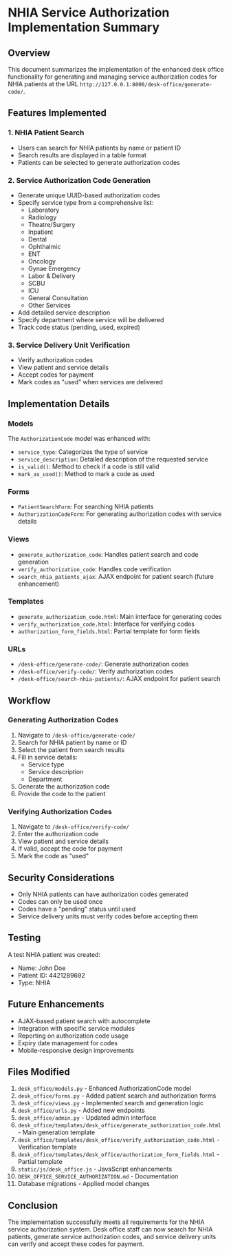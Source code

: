 # NHIA Service Authorization Implementation Summary

## Overview
This document summarizes the implementation of the enhanced desk office functionality for generating and managing service authorization codes for NHIA patients at the URL `http://127.0.0.1:8000/desk-office/generate-code/`.

## Features Implemented

### 1. NHIA Patient Search
- Users can search for NHIA patients by name or patient ID
- Search results are displayed in a table format
- Patients can be selected to generate authorization codes

### 2. Service Authorization Code Generation
- Generate unique UUID-based authorization codes
- Specify service type from a comprehensive list:
  - Laboratory
  - Radiology
  - Theatre/Surgery
  - Inpatient
  - Dental
  - Ophthalmic
  - ENT
  - Oncology
  - Gynae Emergency
  - Labor & Delivery
  - SCBU
  - ICU
  - General Consultation
  - Other Services
- Add detailed service description
- Specify department where service will be delivered
- Track code status (pending, used, expired)

### 3. Service Delivery Unit Verification
- Verify authorization codes
- View patient and service details
- Accept codes for payment
- Mark codes as "used" when services are delivered

## Implementation Details

### Models
The `AuthorizationCode` model was enhanced with:
- `service_type`: Categorizes the type of service
- `service_description`: Detailed description of the requested service
- `is_valid()`: Method to check if a code is still valid
- `mark_as_used()`: Method to mark a code as used

### Forms
- `PatientSearchForm`: For searching NHIA patients
- `AuthorizationCodeForm`: For generating authorization codes with service details

### Views
- `generate_authorization_code`: Handles patient search and code generation
- `verify_authorization_code`: Handles code verification
- `search_nhia_patients_ajax`: AJAX endpoint for patient search (future enhancement)

### Templates
- `generate_authorization_code.html`: Main interface for generating codes
- `verify_authorization_code.html`: Interface for verifying codes
- `authorization_form_fields.html`: Partial template for form fields

### URLs
- `/desk-office/generate-code/`: Generate authorization codes
- `/desk-office/verify-code/`: Verify authorization codes
- `/desk-office/search-nhia-patients/`: AJAX endpoint for patient search

## Workflow

### Generating Authorization Codes
1. Navigate to `/desk-office/generate-code/`
2. Search for NHIA patient by name or ID
3. Select the patient from search results
4. Fill in service details:
   - Service type
   - Service description
   - Department
5. Generate the authorization code
6. Provide the code to the patient

### Verifying Authorization Codes
1. Navigate to `/desk-office/verify-code/`
2. Enter the authorization code
3. View patient and service details
4. If valid, accept the code for payment
5. Mark the code as "used"

## Security Considerations
- Only NHIA patients can have authorization codes generated
- Codes can only be used once
- Codes have a "pending" status until used
- Service delivery units must verify codes before accepting them

## Testing
A test NHIA patient was created:
- Name: John Doe
- Patient ID: 4421289692
- Type: NHIA

## Future Enhancements
- AJAX-based patient search with autocomplete
- Integration with specific service modules
- Reporting on authorization code usage
- Expiry date management for codes
- Mobile-responsive design improvements

## Files Modified
1. `desk_office/models.py` - Enhanced AuthorizationCode model
2. `desk_office/forms.py` - Added patient search and authorization forms
3. `desk_office/views.py` - Implemented search and generation logic
4. `desk_office/urls.py` - Added new endpoints
5. `desk_office/admin.py` - Updated admin interface
6. `desk_office/templates/desk_office/generate_authorization_code.html` - Main generation template
7. `desk_office/templates/desk_office/verify_authorization_code.html` - Verification template
8. `desk_office/templates/desk_office/authorization_form_fields.html` - Partial template
9. `static/js/desk_office.js` - JavaScript enhancements
10. `DESK_OFFICE_SERVICE_AUTHORIZATION.md` - Documentation
11. Database migrations - Applied model changes

## Conclusion
The implementation successfully meets all requirements for the NHIA service authorization system. Desk office staff can now search for NHIA patients, generate service authorization codes, and service delivery units can verify and accept these codes for payment.